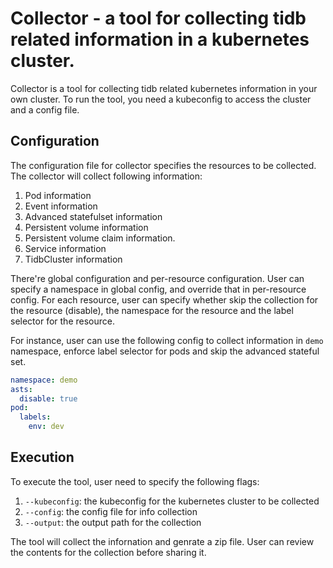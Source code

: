 # Collector - a tool for collecting tidb related information in a kubernetes cluster.

Collector is a tool for collecting tidb related kubernetes information in your own cluster.
To run the tool, you need a kubeconfig to access the cluster and a config file.

## Configuration

The configuration file for collector specifies the resources to be collected.
The collector will collect following information:
1. Pod information
2. Event information
3. Advanced statefulset information
4. Persistent volume information
5. Persistent volume claim information.
6. Service information
7. TidbCluster information

There're global configuration and per-resource configuration.
User can specify a namespace in global config, and override that in per-resource config.
For each resource, user can specify whether skip the collection for the resource (disable), the namespace for the resource and the label selector for the resource.

For instance, user can use the following config to collect information in `demo` namespace, enforce label selector for pods and skip the advanced stateful set.
```yaml
namespace: demo
asts:
  disable: true
pod:
  labels:
    env: dev
```

## Execution

To execute the tool, user need to specify the following flags:
1. `--kubeconfig`: the kubeconfig for the kubernetes cluster to be collected
2. `--config`: the config file for info collection
3. `--output`: the output path for the collection

The tool will collect the infornation and genrate a zip file.
User can review the contents for the collection before sharing it.
